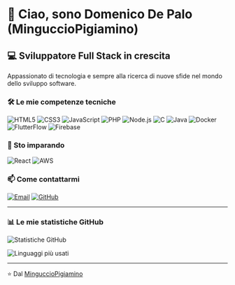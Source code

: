 # 👋 Ciao, sono Domenico De Palo (MinguccioPigiamino)

## 💻 Sviluppatore Full Stack in crescita

Appassionato di tecnologia e sempre alla ricerca di nuove sfide nel mondo dello sviluppo software.

### 🛠️ Le mie competenze tecniche

![HTML5](https://img.shields.io/badge/-HTML5-E34F26?style=flat-square&logo=html5&logoColor=white)
![CSS3](https://img.shields.io/badge/-CSS3-1572B6?style=flat-square&logo=css3)
![JavaScript](https://img.shields.io/badge/-JavaScript-F7DF1E?style=flat-square&logo=javascript&logoColor=black)
![PHP](https://img.shields.io/badge/-PHP-777BB4?style=flat-square&logo=php&logoColor=white)
![Node.js](https://img.shields.io/badge/-Node.js-339933?style=flat-square&logo=node.js&logoColor=white)
![C](https://img.shields.io/badge/-C-A8B9CC?style=flat-square&logo=c&logoColor=white)
![Java](https://img.shields.io/badge/-Java-007396?style=flat-square&logo=java&logoColor=white)
![Docker](https://img.shields.io/badge/-Docker-2496ED?style=flat-square&logo=docker&logoColor=white)
![FlutterFlow](https://img.shields.io/badge/-FlutterFlow-02569B?style=flat-square&logo=flutter&logoColor=white)
![Firebase](https://img.shields.io/badge/-Firebase-FFCA28?style=flat-square&logo=firebase&logoColor=black)

### 🌱 Sto imparando

![React](https://img.shields.io/badge/-React-61DAFB?style=flat-square&logo=react&logoColor=black)
![AWS](https://img.shields.io/badge/-AWS-232F3E?style=flat-square&logo=amazon-aws&logoColor=white)

### 📫 Come contattarmi

[![Email](https://img.shields.io/badge/-Email-D14836?style=flat-square&logo=gmail&logoColor=white)](mailto:domenico.dpd02@gmail.com)
[![GitHub](https://img.shields.io/badge/-GitHub-181717?style=flat-square&logo=github&logoColor=white)](https://github.com/MinguccioPigiamino)

---

### 📊 Le mie statistiche GitHub

![Statistiche GitHub](https://github-readme-stats.vercel.app/api?username=MinguccioPigiamino&show_icons=true&theme=radical)

![Linguaggi più usati](https://github-readme-stats.vercel.app/api/top-langs/?username=MinguccioPigiamino&layout=compact&theme=radical)

---

⭐️ Dal [MinguccioPigiamino](https://github.com/MinguccioPigiamino)
